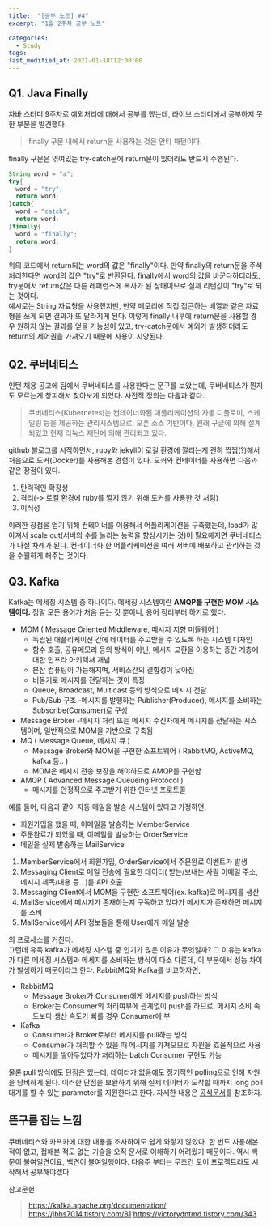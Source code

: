 ```yaml
---
title:  "[공부 노트] #4"
excerpt: "1월 2주차 공부 노트"

categories:
  - Study
tags:
last_modified_at: 2021-01-18T12:00:00
---
```

## Q1. Java Finally
자바 스터디 9주차로 예외처리에 대해서 공부를 했는데, 라이브 스터디에서 공부하지 못한 부분을 발견했다.
> finally 구문 내에서 return을 사용하는 것은 안티 패턴이다.  

finally 구문은 엮여있는 try-catch문에 return문이 있더라도 반드시 수행된다.
```java
String word = "a";
try{
  word = "try";
  return word;
}catch{
  word = "catch";
  return word;
}finally{
  word = "finally";
  return word;
}
```
위의 코드에서 return되는 word의 값은 "finally"이다. 만약 finally의 return문을 주석처리한다면 word의 값은 "try"로 반환된다. finally에서 word의 값을 바꾼다하더라도, try문에서 return값은 다른 레퍼런스에 복사가 된 상태이므로 실제 리턴값이 "try"로 되는 것이다.  
예시로는 String 자료형을 사용했지만, 만약 메모리에 직접 접근하는 배열과 같은 자료형을 쓰게 되면 결과가 또 달라지게 된다. 이렇게 finally 내부에 return문을 사용할 경우 원하지 않는 결과를 얻을 가능성이 있고, try-catch문에서 예외가 발생하더라도 return의 제어권을 가져오기 때문에 사용이 지양된다.

## Q2. 쿠버네티스
인턴 채용 공고에 팀에서 쿠버네티스를 사용한다는 문구를 보았는데, 쿠버네티스가 뭔지도 모르는게 창피해서 찾아보게 되었다. 사전적 정의는 다음과 같다.  
>쿠버네티스(Kubernetes)는 컨테이너화된 애플리케이션의 자동 디플로이, 스케일링 등을 제공하는 관리시스템으로, 오픈 소스 기반이다. 원래 구글에 의해 설계되었고 현재 리눅스 재단에 의해 관리되고 있다.  

github 블로그를 시작하면서, ruby와 jekyll이 로컬 환경에 깔리는게 괜히 찝찝(?)해서 처음으로 도커(Docker)를 사용해본 경험이 있다. 도커와 컨테이너를 사용하면 다음과 같은 장점이 있다.
1. 탄력적인 확장성
1. 격리(-> 로컬 환경에 ruby를 깔지 않기 위해 도커를 사용한 것 처럼)
3. 이식성

이러한 장점을 얻기 위해 컨테이너를 이용해서 어플리케이션을 구축했는데, load가 많아져서 scale out(서버의 수를 늘리는 능력을 향상시키는 것)이 필요해지면 쿠버네티스가 나설 차례가 된다. 컨테이너화 한 어플리케이션을 여러 서버에 배포하고 관리하는 것을 수월하게 해주는 것이다. 

## Q3. Kafka
Kafka는 메세징 시스템 중 하나이다. 메세징 시스템이란 **AMQP를 구현한 MOM 시스템이다.** 정말 모든 용어가 처음 듣는 것 뿐이니, 용어 정리부터 하기로 했다.
- MOM ( Message Oriented Middleware, 메시지 지향 미들웨어 )
  - 독립된 애플리케이션 간에 데이터를 주고받을 수 있도록 하는 시스템 디자인
  - 함수 호출, 공유메모리 등의 방식이 아닌, 메시지 교환을 이용하는 중간 계층에 대한 인프라 아키텍쳐 개념
  - 분산 컴퓨팅이 가능해지며, 서비스간의 결합성이 낮아짐
  - 비동기로 메시지를 전달하는 것이 특징
  - Queue, Broadcast, Multicast 등의 방식으로 메시지 전달
  - Pub/Sub 구조
    -메시지를 발행하는 Publisher(Producer), 메시지를 소비하는 Subscribe(Consumer)로 구성
- Message Broker
  -메시지 처리 또는 메시지 수신자에게 메시지를 전달하는 시스템이며, 일반적으로 MOM을 기반으로 구축됨
- MQ ( Message Queue, 메시지 큐 )
  - Message Broker와 MOM을 구현한 소프트웨어 ( RabbitMQ, ActiveMQ, kafka 등.. )
  - MOM은 메시지 전송 보장을 해야하므로 AMQP를 구현함
- AMQP ( Advanced Message Queueing Protocol )
  - 메시지를 안정적으로 주고받기 위한 인터넷 프로토콜

예를 들어, 다음과 같이 자동 메일을 발송 시스템이 있다고 가정하면,
- 회원가입을 했을 때, 이메일을 발송하는 MemberService
- 주문완료가 되었을 때, 이메일을 발송하는 OrderService
- 메일을 실제 발송하는 MailService

1. MemberService에서 회원가입, OrderService에서 주문완료 이벤트가 발생
1. Messaging Client로 메일 전송에 필요한 데이터( 받는/보내는 사람 이메일 주소, 메시지 제목/내용 등.. )를 API 호출
1. Messaging Client에서 MOM을 구현한 소프트웨어(ex. kafka)로 메시지를 생산
1. MailService에서 메시지가 존재하는지 구독하고 있다가 메시지가 존재하면 메시지를 소비
1. MailService에서 API 정보들을 통해 User에게 메일 발송

의 프로세스를 거친다.  
그런데 유독 kafka가 메세징 시스템 중 인기가 많은 이유가 무엇일까? 그 이유는 kafka가 다른 메세징 시스템과 메세지를 소비하는 방식이 다소 다른데, 이 부분에서 성능 차이가 발생하기 때문이라고 한다. RabbitMQ와 Kafka를 비교하자면,  
- RabbitMQ
  - Message Broker가 Consumer에게 메시지를 push하는 방식
  - Broker는 Consumer의 처리여부에 관계없이 push를 하므로, 메시지 소비 속도보다 생산 속도가 빠를 경우 Consumer에 부
- Kafka
  - Consumer가 Broker로부터 메시지를 pull하는 방식
  - Consumer가 처리할 수 있을 때 메시지를 가져오므로 자원을 효율적으로 사용
  - 메시지를 쌓아두었다가 처리하는 batch Consumer 구현도 가능

물론 pull 방식에도 단점은 있는데, 데이터가 없음에도 정기적인 polling으로 인해 자원을 낭비하게 된다. 이러한 단점을 보완하기 위해 실제 데이터가 도착할 때까지 long poll 대기를 할 수 있는 parameter를 지원한다고 한다. 자세한 내용은 [공식문서](https://kafka.apache.org/documentation/#design_pull)를 참조하자.

## 뜬구름 잡는 느낌
쿠버네티스와 카프카에 대한 내용을 조사하여도 쉽게 와닿지 않았다. 한 번도 사용해본 적이 없고, 접해본 적도 없는 기술을 오직 문서로 이해하기 어려웠기 때문이다. 역시 백문이 불여일견이요, 백견이 불여일행이다. 다음주 부터는 무조건 토이 프로젝트라도 시작해서 공부해야겠다.

참고문헌
> https://kafka.apache.org/documentation/
https://jbhs7014.tistory.com/81
https://victorydntmd.tistory.com/343
